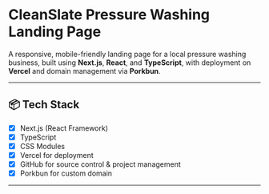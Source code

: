 # CleanSlate Pressure Washing Landing Page

A responsive, mobile-friendly landing page for a local pressure washing business, built using **Next.js**, **React**, and **TypeScript**, with deployment on **Vercel** and domain management via **Porkbun**.



---

## 📦 Tech Stack

- [x] Next.js (React Framework)
- [x] TypeScript
- [x] CSS Modules 
- [x] Vercel for deployment
- [x] GitHub for source control & project management
- [x] Porkbun for custom domain

---


